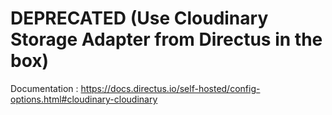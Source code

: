 # DEPRECATED (Use Cloudinary Storage Adapter from Directus in the box)
Documentation : https://docs.directus.io/self-hosted/config-options.html#cloudinary-cloudinary
